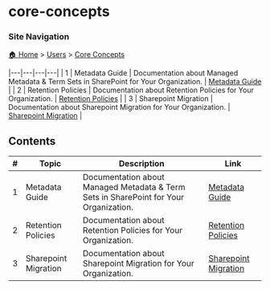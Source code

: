 # core-concepts

### Site Navigation
[🏠 Home](../../README.md) > [Users](../README.md) > [Core Concepts](README.md)

|---|---|---|---|
| 1 | Metadata Guide | Documentation about Managed Metadata & Term Sets in SharePoint for Your Organization. | [Metadata Guide](metadata-guide.md) |
| 2 | Retention Policies | Documentation about Retention Policies for Your Organization. | [Retention Policies](retention-policies.md) |
| 3 | Sharepoint Migration | Documentation about Sharepoint Migration for Your Organization. | [Sharepoint Migration](sharepoint-migration.md) |

## Contents

| **#** | **Topic** | **Description** | **Link** |
|---|---|---|---|
| 1 | Metadata Guide | Documentation about Managed Metadata & Term Sets in SharePoint for Your Organization. | [Metadata Guide](metadata-guide.md) |
| 2 | Retention Policies | Documentation about Retention Policies for Your Organization. | [Retention Policies](retention-policies.md) |
| 3 | Sharepoint Migration | Documentation about Sharepoint Migration for Your Organization. | [Sharepoint Migration](sharepoint-migration.md) |